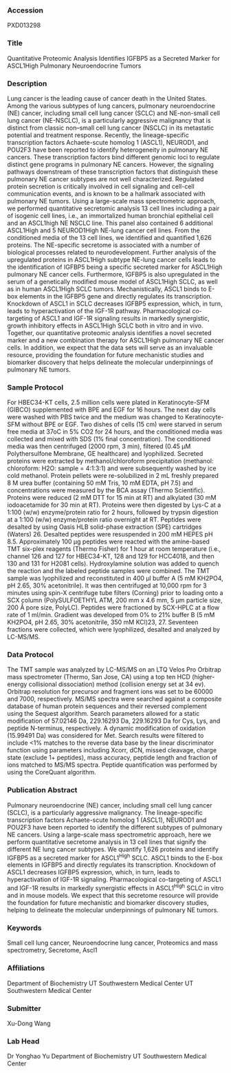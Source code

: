 ### Accession
PXD013298

### Title
Quantitative Proteomic Analysis Identifies IGFBP5 as a Secreted Marker for ASCL1High Pulmonary Neuroendocrine Tumors

### Description
Lung cancer is the leading cause of cancer death in the United States. Among the various subtypes of lung cancers, pulmonary neuroendocrine (NE) cancer, including small cell lung cancer (SCLC) and NE-non-small cell lung cancer (NE-NSCLC), is a particularly aggressive malignancy that is distinct from classic non–small cell lung cancer (NSCLC) in its metastatic potential and treatment response. Recently, the lineage-specific transcription factors Achaete-scute homolog 1 (ASCL1), NEUROD1, and POU2F3 have been reported to identify heterogeneity in pulmonary NE cancers. These transcription factors bind different genomic loci to regulate distinct gene programs in pulmonary NE cancers. However, the signaling pathways downstream of these transcription factors that distinguish these pulmonary NE cancer subtypes are not well characterized. Regulated protein secretion is critically involved in cell signaling and cell-cell communication events, and is known to be a hallmark associated with pulmonary NE tumors. Using a large-scale mass spectrometric approach, we performed quantitative secretomic analysis 13 cell lines including a pair of isogenic cell lines, i.e., an immortalized human bronchial epithelial cell and an ASCL1high NE NSCLC line. This panel also contained 6 additional ASCL1High and 5 NEUROD1High NE-lung cancer cell lines. From the conditioned media of the 13 cell lines, we identified and quantified 1,626 proteins. The NE-specific secretome is associated with a number of biological processes related to neurodevelopment. Further analysis of the upregulated proteins in ASCL1High subtype NE-lung cancer cells leads to the identification of IGFBP5 being a specific secreted marker for ASCL1High pulmonary NE cancer cells. Furthermore, IGFBP5 is also upregulated in the serum of a genetically modified mouse model of ASCL1High SCLC, as well as in human ASCL1High SCLC tumors. Mechanistically, ASCL1 binds to E-box elements in the IGFBP5 gene and directly regulates its transcription. Knockdown of ASCL1 in SCLC decreases IGFBP5 expression, which, in turn, leads to hyperactivation of the IGF-1R pathway. Pharmacological co-targeting of ASCL1 and IGF-1R signaling results in markedly synergistic, growth inhibitory effects in ASCL1High SCLC both in vitro and in vivo. Together, our quantitative proteomic analysis identifies a novel secreted marker and a new combination therapy for ASCL1High pulmonary NE cancer cells. In addition, we expect that the data sets will serve as an invaluable resource, providing the foundation for future mechanistic studies and biomarker discovery that helps delineate the molecular underpinnings of pulmonary NE tumors.

### Sample Protocol
For HBEC34-KT cells, 2.5 million cells were plated in Keratinocyte-SFM (GIBCO) supplemented with BPE and EGF for 16 hours. The next day cells were washed with PBS twice and the medium was changed to Keratinocyte-SFM without BPE or EGF. Two dishes of cells (15 cm) were starved in serum free media at 37oC in 5% CO2 for 24 hours, and the conditioned media was collected and mixed with SDS (1% final concentration). The conditioned media was then centrifuged (2000 rpm, 3 min), filtered (0.45 μM Polythersulfone Membrane, GE healthcare) and lyophilized. Secreted proteins were extracted by methanol/chloroform precipitation (methanol: chloroform: H2O: sample = 4:1:3:1) and were subsequently washed by ice cold methanol. Protein pellets were re-solubilized in 2 mL freshly prepared 8 M urea buffer (containing 50 mM Tris, 10 mM EDTA, pH 7.5) and concentrations were measured by the BCA assay (Thermo Scientific). Proteins were reduced (2 mM DTT for 15 min at RT) and alkylated (30 mM iodoacetamide for 30 min at RT). Proteins were then digested by Lys-C at a 1:100 (w/w) enzyme/protein ratio for 2 hours, followed by trypsin digestion at a 1:100 (w/w) enzyme/protein ratio overnight at RT. Peptides were desalted by using Oasis HLB solid-phase extraction (SPE) cartridges (Waters) 26. Desalted peptides were resuspended in 200 mM HEPES pH 8.5. Approximately 100 μg peptides were reacted with the amine-based TMT six-plex reagents (Thermo Fisher) for 1 hour at room temperature (i.e., channel 126 and 127 for HBEC34-KT, 128 and 129 for HCC4018, and then 130 and 131 for H2081 cells). Hydroxylamine solution was added to quench the reaction and the labeled peptide samples were combined. The TMT sample was lyophilized and reconstituted in 400 μl buffer A (5 mM KH2PO4, pH 2.65, 30% acetonitrile). It was then centrifuged at 10,000 rpm for 3 minutes using spin-X centrifuge tube filters (Corning) prior to loading onto a SCX column (PolySULFOETHYL ATM, 200 mm x 4.6 mm, 5 μm particle size, 200 Ǻ pore size, PolyLC). Peptides were fractioned by SCX-HPLC at a flow rate of 1 ml/min. Gradient was developed from 0% to 21% buffer B (5 mM KH2PO4, pH 2.65, 30% acetonitrile, 350 mM KCl)23, 27. Seventeen fractions were collected, which were lyophilized, desalted and analyzed by LC-MS/MS.

### Data Protocol
The TMT sample was analyzed by LC-MS/MS on an LTQ Velos Pro Orbitrap mass spectrometer (Thermo, San Jose, CA) using a top ten HCD (higher-energy collisional dissociation) method (collision energy set at 34 ev). Orbitrap resolution for precursor and fragment ions was set to be 60000 and 7000, respectively. MS/MS spectra were searched against a composite database of human protein sequences and their reversed complement using the Sequest algorithm. Search parameters allowed for a static modification of 57.02146 Da, 229.16293 Da, 229.16293 Da for Cys, Lys, and peptide N-terminus, respectively. A dynamic modification of oxidation (15.99491 Da) was considered for Met. Search results were filtered to include <1% matches to the reverse data base by the linear discriminator function using parameters including Xcorr, dCN, missed cleavage, charge state (exclude 1+ peptides), mass accuracy, peptide length and fraction of ions matched to MS/MS spectra. Peptide quantification was performed by using the CoreQuant algorithm.

### Publication Abstract
Pulmonary neuroendocrine (NE) cancer, including small cell lung cancer (SCLC), is a particularly aggressive malignancy. The lineage-specific transcription factors Achaete-scute homolog 1 (ASCL1), NEUROD1 and POU2F3 have been reported to identify the different subtypes of pulmonary NE cancers. Using a large-scale mass spectrometric approach, here we perform quantitative secretome analysis in 13 cell lines that signify the different NE lung cancer subtypes. We quantify 1,626 proteins and identify IGFBP5 as a secreted marker for ASCL1<sup>High</sup> SCLC. ASCL1 binds to the E-box elements in IGFBP5 and directly regulates its transcription. Knockdown of ASCL1 decreases IGFBP5 expression, which, in turn, leads to hyperactivation of IGF-1R signaling. Pharmacological co-targeting of ASCL1 and IGF-1R results in markedly synergistic effects in ASCL1<sup>High</sup> SCLC in vitro and in mouse models. We expect that this secretome resource will provide the foundation for future mechanistic and biomarker discovery studies, helping to delineate the molecular underpinnings of pulmonary NE tumors.

### Keywords
Small cell lung cancer, Neuroendocrine lung cancer, Proteomics and mass spectrometry, Secretome, Ascl1

### Affiliations
Department of Biochemistry UT Southwestern Medical Center
UT Southwestern Medical Center

### Submitter
Xu-Dong Wang

### Lab Head
Dr Yonghao Yu
Department of Biochemistry UT Southwestern Medical Center


